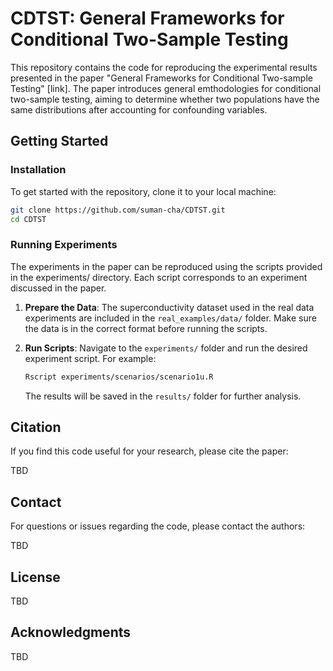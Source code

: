 # CDTST: General Frameworks for Conditional Two-Sample Testing

This repository contains the code for reproducing the experimental results presented in the paper "General Frameworks for Conditional Two-sample Testing" [link]. 
The paper introduces general emthodologies for conditional two-sample testing, aiming to determine whether two populations have the same distributions after accounting for confounding variables. 

## Getting Started 

### Installation

To get started with the repository, clone it to your local machine:

```sh
git clone https://github.com/suman-cha/CDTST.git
cd CDTST
```

### Running Experiments

The experiments in the paper can be reproduced using the scripts provided in the experiments/ directory. Each script corresponds to an experiment discussed in the paper.

1. **Prepare the Data**: The superconductivity dataset used in the real data experiments are included in the `real_examples/data/` folder. Make sure the data is in the correct format before running the scripts.

2. **Run Scripts**: Navigate to the `experiments/` folder and run the desired experiment script. For example:
   ```sh
   Rscript experiments/scenarios/scenario1u.R
   ```
   The results will be saved in the `results/` folder for further analysis.


## Citation

If you find this code useful for your research, please cite the paper:

TBD

## Contact

For questions or issues regarding the code, please contact the authors:

TBD 

## License

TBD

## Acknowledgments

TBD

